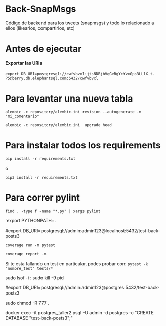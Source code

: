 # Back-SnapMsgs
Código de backend para los tweets (snapmsgs) y todo lo relacionado a ellos (likearlos, compartirlos, etc)

# Antes de ejecutar

#### Exportar las URIs

`export DB_URI=postgresql://cwfvbvxl:jtsNDRjbVqGeBgYcYvxGps3LLlX_t-P5@berry.db.elephantsql.com:5432/cwfvbvxl`


# Para levantar una nueva tabla

```
alembic -c repository/alembic.ini revision --autogenerate -m "mi_comentario"
```

```
alembic -c repository/alembic.ini  upgrade head
```


# Para instalar todos los requirements
```
pip install -r requirements.txt
```

ó

```
pip3 install -r requirements.txt
```

# Para correr pylint
```
find . -type f -name "*.py" | xargs pylint
```

`export PYTHONPATH=.

#export DB_URI=postgresql://admin:admin123@localhost:5432/test-back-posts3

`coverage run -m pytest`

`coverage report -m`

Si te esta fallando un test en particular, podes probar con:
`pytest -k "nombre_test" tests/*`

sudo lsof -i :<puerto>
sudo kill -9 pid

#export DB_URI=postgresql://admin:admin123@postgres:5432/test-back-posts3

sudo chmod -R 777 .

docker exec -it postgres_taller2 psql -U admin -d postgres -c "CREATE DATABASE \"test-back-posts3\";"
